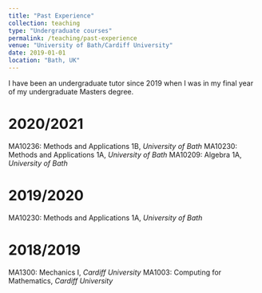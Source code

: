 ```yaml
---
title: "Past Experience"
collection: teaching
type: "Undergraduate courses"
permalink: /teaching/past-experience
venue: "University of Bath/Cardiff University"
date: 2019-01-01
location: "Bath, UK"
---
```


I have been an undergraduate tutor since 2019 when I was in my final year of my undergraduate Masters degree. 

2020/2021
======
MA10236: Methods and Applications 1B, *University of Bath*
MA10230: Methods and Applications 1A, *University of Bath* 
MA10209: Algebra 1A, *University of Bath*

2019/2020
======

MA10230: Methods and Applications 1A, *University of Bath*

2018/2019
======

MA1300: Mechanics I, *Cardiff University*
MA1003: Computing for Mathematics, *Cardiff University*